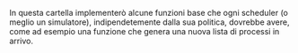 In questa cartella implementerò alcune funzioni base che ogni scheduler (o meglio un simulatore),
indipendetemente dalla sua politica, dovrebbe avere, come ad esempio una funzione che genera una nuova 
lista di processi in arrivo.
